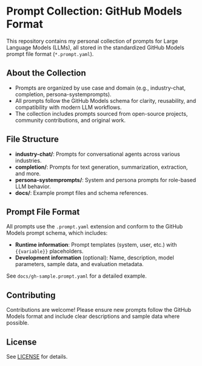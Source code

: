 # Prompt Collection: GitHub Models Format

This repository contains my personal collection of prompts for Large Language Models (LLMs), all stored in the standardized GitHub Models prompt file format (`*.prompt.yaml`).

## About the Collection

- Prompts are organized by use case and domain (e.g., industry-chat, completion, persona-systemprompts).
- All prompts follow the GitHub Models schema for clarity, reusability, and compatibility with modern LLM workflows.
- The collection includes prompts sourced from open-source projects, community contributions, and original work.

## File Structure

- **industry-chat/**: Prompts for conversational agents across various industries.
- **completion/**: Prompts for text generation, summarization, extraction, and more.
- **persona-systemprompts/**: System and persona prompts for role-based LLM behavior.
- **docs/**: Example prompt files and schema references.

## Prompt File Format

All prompts use the `.prompt.yaml` extension and conform to the GitHub Models prompt schema, which includes:

- **Runtime information**: Prompt templates (system, user, etc.) with `{{variable}}` placeholders.
- **Development information** (optional): Name, description, model parameters, sample data, and evaluation metadata.

See `docs/gh-sample.prompt.yaml` for a detailed example.

## Contributing

Contributions are welcome! Please ensure new prompts follow the GitHub Models format and include clear descriptions and sample data where possible.

## License

See [LICENSE](LICENSE) for details.